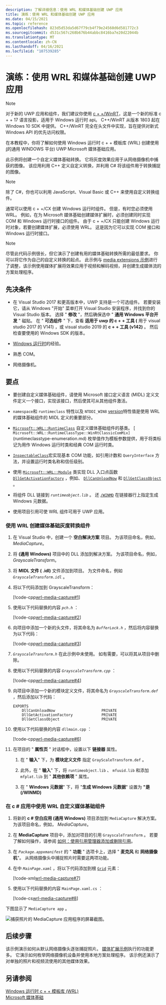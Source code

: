 ```yaml
---
description: 了解详细信息：使用 WRL 和媒体基础创建 UWP 应用
title: 演练：使用 WRL 和媒体基础创建 UWP 应用
ms.date: 04/15/2021
ms.topic: reference
ms.openlocfilehash: 823d5d53da5d67f79cb4f79e24560d6d581772c3
ms.sourcegitcommit: d531c567c268b676b44abbc8416ba7e20d22044b
ms.translationtype: MT
ms.contentlocale: zh-CN
ms.lasthandoff: 04/16/2021
ms.locfileid: "107539285"
---
```

# <a name="walkthrough-creating-a-uwp-app-using-wrl-and-media-foundation"></a>演练：使用 WRL 和媒体基础创建 UWP 应用

> [!NOTE]
> 对于新的 UWP 应用和组件，我们建议你使用 [c + +/WinRT](/windows/uwp/cpp-and-winrt-apis/)，这是一个新的标准 c + + 17 语言投影，适用于 Windows 运行时 api。 C++/WinRT 从版本 1803 起在 Windows 10 SDK 中提供。 C++/WinRT 完全在头文件中实现，旨在提供对新式 Windows API 的优先访问权限。

在本教程中，你将了解如何使用 Windows 运行时 c + + 模板库 (WRL) 创建使用 [ (](/windows/win32/medfound/microsoft-media-foundation-sdk)的通用 WINDOWS 平台) UWP Microsoft 媒体基础应用。

此示例将创建一个自定义媒体基础转换。 它将灰度效果应用于从网络摄像机中捕获的图像。 该应用利用 C++ 定义自定义转换，并利用 C# 将该组件用于转换捕捉的图像。

> [!NOTE]
> 除了 C#，你也可以利用 JavaScript、Visual Basic 或 C++ 来使用自定义转换组件。

通常可以使用 c + +/CX 创建 Windows 运行时组件。 但是，有时您必须使用 WRL。 例如，在为 Microsoft 媒体基础创建媒体扩展时，必须创建同时实现 COM 和 Windows 运行时接口的组件。 由于 c + +/CX 只能创建 Windows 运行时对象，若要创建媒体扩展，必须使用 WRL。 这是因为它可以实现 COM 接口和 Windows 运行时接口。

> [!NOTE]
> 尽管此代码示例很长，但它演示了创建有用的媒体基础转换所需的最低要求。 你可以将它作为自己的自定义转换的起点。 此示例与 [media extensions 示例](https://github.com/Microsoft/VCSamples/tree/master/VC2012Samples/Windows%208%20samples/C%2B%2B/Windows%208%20app%20samples)进行了调整，该示例使用媒体扩展将效果应用于视频和解码视频，并创建生成媒体流的方案处理程序。

## <a name="prerequisites"></a>先决条件

- 在 Visual Studio 2017 和更高版本中，UWP 支持是一个可选组件。 若要安装它，请从 Windows "开始" 菜单打开 Visual Studio 安装程序，并找到你的 Visual Studio 版本。 选择 " **修改** "，然后确保选中 " **通用 Windows 平台开发** " 磁贴。 在 " **可选组件** " 下，查看 **适用于 uwp 的 c + + 工具 (** 用于 visual studio 2017 的 V141) ，或 visual studio 2019 的 **c + + 工具 (v142)** 。 然后检查要使用的 Windows SDK 的版本。

- [Windows 运行时](/uwp/api/)的经验。

- 熟悉 COM。

- 网络摄像机。

## <a name="key-points"></a>要点

- 要创建自定义媒体基础组件，请使用 Microsoft 接口定义语言 (MIDL) 定义文件定义一个接口，实现该接口，然后使其可从其他组件激活。

- `namespace`和 `runtimeclass` 特性以及 `NTDDI_WIN8` [version](/windows/win32/Midl/version)特性值是使用 WRL 的媒体基础组件的 MIDL 定义的重要部分。

- [`Microsoft::WRL::RuntimeClass`](runtimeclass-class.md) 自定义媒体基础组件的基类。 [ `Microsoft::WRL::RuntimeClassType::WinRtClassicComMix]` (runtimeclasstype-enumeration.md) 枚举值作为模板参数提供，用于将类标记为用作 Windows 运行时类和经典 COM 运行时类。

- [`InspectableClass`](inspectableclass-macro.md)宏实现基本 COM 功能，如引用计数和 `QueryInterface` 方法，并设置运行时类名称和信任级别。

- 使用 [`Microsoft::WRL::Module`](module-class.md) 类实现 DLL 入口点函数 [`DllGetActivationFactory`](/windows/win32/winrt/functions) ，例如、 [`DllCanUnloadNow`](/windows/win32/api/combaseapi/nf-combaseapi-dllcanunloadnow) 和 [`DllGetClassObject`](/windows/win32/api/combaseapi/nf-combaseapi-dllgetclassobject) 。

- 将组件 DLL 链接到 *`runtimeobject.lib`* 。 还 [`/WINMD`](../../cppcx/compiler-and-linker-options-c-cx.md) 在链接器行上指定生成 Windows 元数据。

- 使用项目引用可使 WRL 组件可用于 UWP 应用。

### <a name="to-use-the-wrl-to-create-the-media-foundation-grayscale-transform-component"></a>使用 WRL 创建媒体基础灰度转换组件

1. 在 Visual Studio 中，创建一个 **空白解决方案** 项目。 为该项目命名，例如， *MediaCapture*。

1. 将 **(通用 Windows)** 项目中的 DLL 添加到解决方案。 为该项目命名，例如， *GrayscaleTransform*。

1. 将 **MIDL 文件 ( .idl)** 文件添加到项目。 为文件命名，例如 *`GrayscaleTransform.idl`* 。

1. 将以下代码添加到 GrayscaleTransform：

   [!code-cpp[wrl-media-capture#1](../codesnippet/CPP/walkthrough-creating-a-windows-store-app-using-wrl-and-media-foundation_1.idl)]

1. 使用以下代码替换的内容 *`pch.h`* ：

   [!code-cpp[wrl-media-capture#2](../codesnippet/CPP/walkthrough-creating-a-windows-store-app-using-wrl-and-media-foundation_2.h)]

1. 向项目中添加一个新的头文件，将其命名为 *`BufferLock.h`* ，然后将内容替换为以下代码：

   [!code-cpp[wrl-media-capture#3](../codesnippet/CPP/walkthrough-creating-a-windows-store-app-using-wrl-and-media-foundation_3.h)]

1. *`GrayscaleTransform.h`* 在此示例中未使用。 如有需要，可以将其从项目中删除。

1. 使用以下代码替换的内容 *`GrayscaleTransform.cpp`* ：

   [!code-cpp[wrl-media-capture#4](../codesnippet/CPP/walkthrough-creating-a-windows-store-app-using-wrl-and-media-foundation_4.cpp)]

1. 向项目中添加一个新的模块定义文件，将其命名为 *`GrayscaleTransform.def`* ，然后添加以下代码：

   ```idl
   EXPORTS
       DllCanUnloadNow                     PRIVATE
       DllGetActivationFactory             PRIVATE
       DllGetClassObject                   PRIVATE
   ```

1. 使用以下代码替换的内容 `dllmain.cpp` ：

   [!code-cpp[wrl-media-capture#6](../codesnippet/CPP/walkthrough-creating-a-windows-store-app-using-wrl-and-media-foundation_6.cpp)]

1. 在项目的 " **属性页** " 对话框中，设置以下 **链接器** 属性。

   1. 在 " **输入**" 下，为 **模块定义文件** 指定 `GrayScaleTransform.def` 。

   1. 此外，在 " **输入**" 下，将 `runtimeobject.lib` 、 `mfuuid.lib` 和添加 `mfplat.lib` 到 " **其他依赖项** " 属性。

   1. 在 " **Windows 元数据**" 下，将 "**生成 Windows 元数据**" 设置为 **"是 (/WINMD)**

### <a name="to-use-the-wrl-the-custom-media-foundation-component-from-a-c-app"></a>在 c # 应用中使用 WRL 自定义媒体基础组件

1. 将新的 **c # 空白应用 (通用 Windows)** 项目添加到 `MediaCapture` 解决方案。 为该项目命名，例如， *MediaCapture*。

1. 在 **MediaCapture** 项目中，添加对项目的引用 `GrayscaleTransform` 。 若要了解如何操作，请参阅 [如何：使用引用管理器添加或删除引用](/visualstudio/ide/how-to-add-or-remove-references-by-using-the-reference-manager)。

1. 在 *`Package.appxmanifest`* 的 " **功能** " 选项卡上，选择 " **麦克风** 和 **网络摄像机**"。 从网络摄像头中捕捉照片时需要这两项功能。

1. 在中 *`MainPage.xaml`* ，将以下代码添加到根 [`Grid`](/uwp/api/windows.ui.xaml.controls.grid) 元素：

   [!code-xml[wrl-media-capture#7](../codesnippet/Xaml/walkthrough-creating-a-windows-store-app-using-wrl-and-media-foundation_7.xaml)]

1. 使用以下代码替换的内容 `MainPage.xaml.cs` ：

   [!code-cs[wrl-media-capture#8](../codesnippet/CSharp/walkthrough-creating-a-windows-store-app-using-wrl-and-media-foundation_8.cs)]

下图显示了 `MediaCapture app` 。

![捕获照片的 MediaCapture 应用程序的屏幕截图。](../media/wrl_media_capture.png "WRL_Media_Capture")

## <a name="next-steps"></a>后续步骤

该示例演示如何从默认网络摄像头逐张捕捉照片。 [媒体扩展示例](https://github.com/Microsoft/VCSamples/tree/master/VC2012Samples/Windows%208%20samples/C%2B%2B/Windows%208%20app%20samples)执行的功能更多。 它演示如何枚举网络摄像机设备并使用本地方案处理程序。 该示例还演示了对单独的照片和视频流使用的其他媒体效果。

## <a name="see-also"></a>另请参阅

[Windows 运行时 c + + 模板库 (WRL) ](windows-runtime-cpp-template-library-wrl.md)\
[Microsoft 媒体基础](/windows/win32/medfound/microsoft-media-foundation-sdk)
